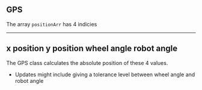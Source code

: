 ## GPS

The array `positionArr` has 4 indicies

-------
x position
y position
wheel angle
robot angle
-------

The GPS class calculates the absolute position of these 4 values. 

* Updates might include giving a tolerance level between wheel angle and robot angle